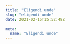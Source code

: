 ```yaml
---
title: "Eligendi unde"
slug: "eligendi-unde"
date: 2021-02-15T15:52:48Z

meta:
  name: "Eligendi unde"
---
```


